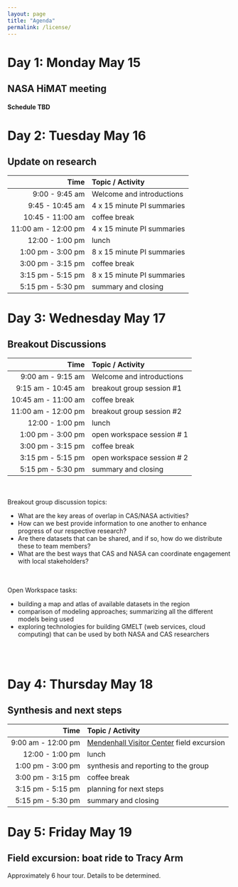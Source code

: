 ```yaml
---
layout: page
title: "Agenda"
permalink: /license/
---
```



# Day 1: Monday May 15
## NASA HiMAT meeting

#### Schedule TBD

# Day 2: Tuesday May 16
## Update on research

| Time | Topic / Activity |
|------------:|:-------------|
| 9:00 - 9:45 am | Welcome and introductions |
| 9:45 - 10:45 am | 4 x 15 minute PI summaries |
| 10:45 - 11:00 am | coffee break |
| 11:00 am - 12:00 pm | 4 x 15 minute PI summaries |
| 12:00 - 1:00 pm | lunch |
| 1:00 pm - 3:00 pm | 8 x 15 minute PI summaries |
| 3:00 pm - 3:15 pm | coffee break |
| 3:15 pm - 5:15 pm | 8 x 15 minute PI summaries | 
| 5:15 pm - 5:30 pm | summary and closing |

# Day 3: Wednesday May 17
## Breakout Discussions 

| Time | Topic / Activity |
|------------:|:-------------|
| 9:00 am - 9:15 am | Welcome and introductions |
| 9:15 am - 10:45 am | breakout group session #1 |
| 10:45 am - 11:00 am | coffee break | 
| 11:00 am - 12:00 pm | breakout group session #2 |
| 12:00 - 1:00 pm | lunch |
| 1:00 pm - 3:00 pm | open workspace session # 1|
| 3:00 pm - 3:15 pm | coffee break |
| 3:15 pm - 5:15 pm | open workspace session # 2 | 
| 5:15 pm - 5:30 pm | summary and closing |

<br><br>
Breakout group discussion topics:
- What are the key areas of overlap in CAS/NASA activities?
- How can we best provide information to one another to enhance progress of our respective research?
- Are there datasets that can be shared, and if so, how do we distribute these to team members?
- What are the best ways that CAS and NASA can coordinate engagement with local stakeholders? 

<br><br>
Open Workspace tasks:
- building a map and atlas of available datasets in the region
- comparison of modeling approaches; summarizing all the different models being used
- exploring technologies for building GMELT (web services, cloud computing) that can be used by both NASA and CAS researchers

<br><br>

# Day 4: Thursday May 18
## Synthesis and next steps

| Time | Topic / Activity |
|------------:|:-------------|
| 9:00 am - 12:00 pm | [Mendenhall Visitor Center](https://www.fs.usda.gov/detail/tongass/about-forest/offices/?cid=stelprdb5400800) field excursion |
| 12:00 - 1:00 pm | lunch |
| 1:00 pm - 3:00 pm | synthesis and reporting to the group |
| 3:00 pm - 3:15 pm | coffee break |
| 3:15 pm - 5:15 pm | planning for next steps | 
| 5:15 pm - 5:30 pm | summary and closing |

# Day 5: Friday May 19
## Field excursion: boat ride to Tracy Arm

Approximately 6 hour tour. Details to be determined.

